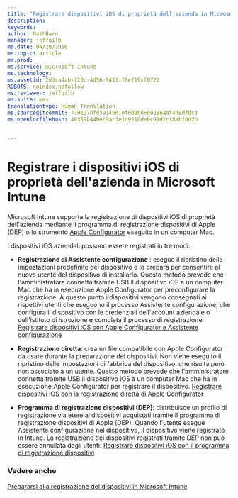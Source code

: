 ```yaml
---
title: "Registrare dispositivi iOS di proprietà dell'azienda in Microsoft Intune | Microsoft Intune"
description: 
keywords: 
author: NathBarn
manager: jeffgilb
ms.date: 04/28/2016
ms.topic: article
ms.prod: 
ms.service: microsoft-intune
ms.technology: 
ms.assetid: 2d3ca4ab-f20c-4d56-9413-f8ef19cf0722
ROBOTS: noindex,nofollow
ms.reviewer: jeffgilb
ms.suite: ems
translationtype: Human Translation
ms.sourcegitcommit: 779127bfd39145010f0d9b6609286aaf4dedfdc8
ms.openlocfilehash: 48359b44bec9ac3e1c9510debc01d2cf8abf6d2b


---
```


# Registrare i dispositivi iOS di proprietà dell'azienda in Microsoft Intune
Microsoft Intune supporta la registrazione di dispositivi iOS di proprietà dell'azienda mediante il programma di registrazione dispositivi di Apple (DEP) o lo strumento [Apple Configurator](http://go.microsoft.com/fwlink/?LinkId=518017) eseguito in un computer Mac.

I dispositivi iOS aziendali possono essere registrati in tre modi:

-   **Registrazione di Assistente configurazione** : esegue il ripristino delle impostazioni predefinite del dispositivo e lo prepara per consentire al nuovo utente del dispositivo di installarlo. Questo metodo prevede che l'amministratore connetta tramite USB il dispositivo iOS a un computer Mac che ha in esecuzione Apple Configurator per preconfigurare la registrazione. A questo punto i dispositivi vengono consegnati ai rispettivi utenti che eseguono il processo Assistente configurazione, che configura il dispositivo con le credenziali dell'account aziendale o dell'istituto di istruzione e completa il processo di registrazione. [Registrare dispositivi iOS con Apple Configurator e Assistente configurazione](ios-setup-assistant-enrollment-in-microsoft-intune.md)

-   **Registrazione diretta**: crea un file compatibile con Apple Configurator da usare durante la preparazione dei dispositivi. Non viene eseguito il ripristino delle impostazioni di fabbrica del dispositivo, che risulta però non associato a un utente. Questo metodo prevede che l'amministratore connetta tramite USB il dispositivo iOS a un computer Mac che ha in esecuzione Apple Configurator per registrare il dispositivo. [Registrare dispositivi iOS con la registrazione diretta di Apple Configurator](ios-direct-enrollment-in-microsoft-intune.md)

-   **Programma di registrazione dispositivi (DEP)**: distribuisce un profilo di registrazione via etere ai dispositivi acquistati tramite il programma di registrazione dispositivi di Apple (DEP). Quando l'utente esegue Assistente configurazione nel dispositivo, il dispositivo viene registrato in Intune.  La registrazione dei dispositivi registrati tramite DEP non può essere annullata dagli utenti. [Registrare dispositivi iOS con il programma di registrazione dispositivi](ios-device-enrollment-program-in-microsoft-intune.md)




### Vedere anche
[Prepararsi alla registrazione dei dispositivi in Microsoft Intune](get-ready-to-enroll-devices-in-microsoft-intune.md)



<!--HONumber=Jun16_HO4-->


